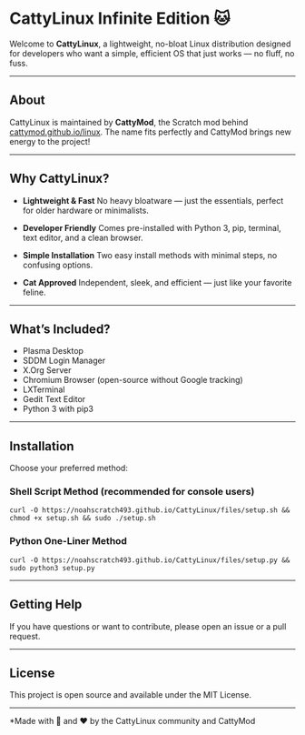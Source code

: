 # CattyLinux Infinite Edition 🐱

Welcome to **CattyLinux**, a lightweight, no-bloat Linux distribution designed for developers who want a simple, efficient OS that just works — no fluff, no fuss.

---

## About

CattyLinux is maintained by **CattyMod**, the Scratch mod behind [cattymod.github.io/linux](https://cattymod.github.io/linux). The name fits perfectly and CattyMod brings new energy to the project!

---

## Why CattyLinux?

* **Lightweight & Fast**
  No heavy bloatware — just the essentials, perfect for older hardware or minimalists.

* **Developer Friendly**
  Comes pre-installed with Python 3, pip, terminal, text editor, and a clean browser.

* **Simple Installation**
  Two easy install methods with minimal steps, no confusing options.

* **Cat Approved**
  Independent, sleek, and efficient — just like your favorite feline.

---

## What’s Included?

* Plasma Desktop
* SDDM Login Manager
* X.Org Server
* Chromium Browser (open-source without Google tracking)
* LXTerminal
* Gedit Text Editor
* Python 3 with pip3

---

## Installation

Choose your preferred method:

### Shell Script Method (recommended for console users)

```
curl -O https://noahscratch493.github.io/CattyLinux/files/setup.sh && chmod +x setup.sh && sudo ./setup.sh
```

### Python One-Liner Method

```
curl -O https://noahscratch493.github.io/CattyLinux/files/setup.py && sudo python3 setup.py
```

---

## Getting Help

If you have questions or want to contribute, please open an issue or a pull request.

---

## License

This project is open source and available under the MIT License.

---

*Made with 🐾 and ❤️ by the CattyLinux community and CattyMod
